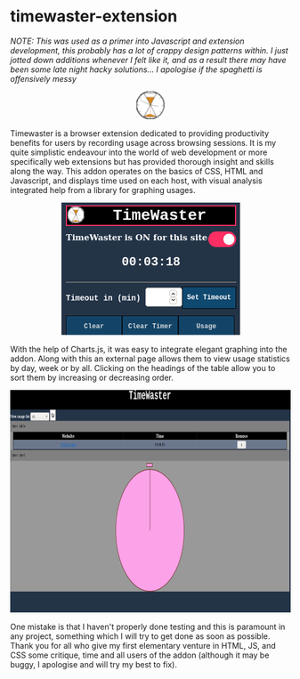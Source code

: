 # timewaster-extension

*NOTE: This was used as a primer into Javascript and extension development, this probably has a lot of crappy design patterns within. I just jotted down additions whenever I felt like it, and as a result there may have been some late night hacky solutions... I apologise if the spaghetti is offensively messy*

<p align="center">
  <img src="images/smallLogo.png" width=50 height=50>
</p>

Timewaster is a browser extension dedicated to providing productivity benefits for users by recording usage across browsing sessions. 
It is my quite simplistic endeavour into the world of web development or more specifically web extensions but has provided thorough insight and skills along the way.
This addon operates on the basics of CSS, HTML and Javascript, and displays time used on each host, with visual analysis integrated help from a library for graphing usages.


<p align="center">
  <img src="images/timewaster-preview-1.png">
</p>

With the help of Charts.js, it was easy to integrate elegant graphing into the addon. Along with this an external page allows them to view usage statistics by day, week or by all. Clicking on the headings of the table allow you to sort them by increasing or decreasing order.


<p align="center">
  <img src="images/usage-preview.png" width=850 height=400>
</p>


One mistake is that I haven't properly done testing and this is paramount in any project, something which I will try to get done as soon as possible. Thank you for all who give my first elementary venture in HTML, JS, and CSS some critique, time and all users of the addon (although it may be buggy, I apologise and will try my best to fix). 
